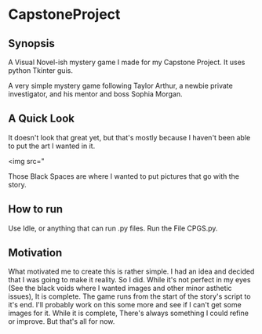 # CapstoneProject
## Synopsis
A Visual Novel-ish mystery game I made for my Capstone Project. It uses python Tkinter guis.

A very simple mystery game following Taylor Arthur, a newbie private investigator, and his mentor and boss Sophia Morgan.

## A Quick Look
It doesn't look that great yet, but that's mostly because I haven't been able to put the art I wanted in it.

<img src="


Those Black Spaces are where I wanted to put pictures that go with the story.

## How to run
Use Idle, or anything that can run .py files. Run the File CPGS.py.

## Motivation
What motivated me to create this is rather simple. I had an idea and decided that I was going to make it reality. So I did. While it's not perfect in my eyes (See the black voids where I wanted images and other minor asthetic issues), It is complete. The game runs from the start of the story's script to it's end. I'll probably work on this some more and see if I can't get some images for it. While it is complete, There's always something I could refine or improve. But that's all for now.

